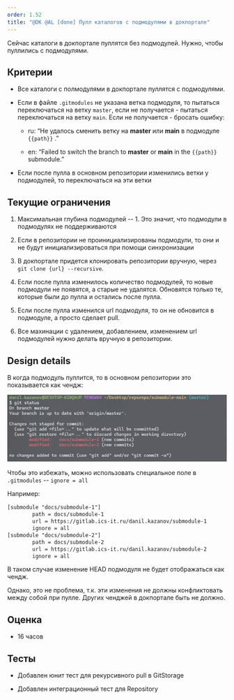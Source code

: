```yaml
---
order: 1.52
title: "@DK @AL [done] Пулл каталогов с подмодулями в докпортале"
---
```


Сейчас каталоги в докпортале пуллятся без подмодулей. Нужно, чтобы пуллились с подмодулями.

## Критерии

-  Все каталоги с полмодулями в докпортале пуллятся с подмодулями.

-  Если в файле `.gitmodules` не указана ветка подмодуля, то пытаться переключаться на ветку `master`, если не получается - пытаться переключаться на ветку `main`. Если не получается - бросать ошибку:

   -  ru: “Не удалось сменить ветку на **master** или  **main** в подмодуле `{{path}}` .”

   -  en: “Failed  to switch the branch to **master** or **main** in the `{{path}}` submodule.”

-  Если после пулла в основном репозитории изменились ветки у подмодулей, то переключаться на эти ветки

## Текущие ограничения

1. Максимальная глубина подмодулей -- 1. Это значит, что подмодули в подмодулях не поддерживаются

2. Если в репозитории не проинициализированы подмодули, то они и не будут инициализироваться при помощи синхронизации

3. В докпортале придется клонировать репозитории вручную, через `git clone {url} --recursive`.

4. Если после пулла изменилось количество подмодулей, то новые подмодули не появятся, а старые не удалятся. Обновятся только те, которые были до пулла и остались после пулла.

5. Если после пулла изменился url подмодуля, то он не обновится в подмодуле, а просто сделает pull.

6. Все махинации с удалением, добавлением, изменением url подмодулей нужно делать вручную в репозитории.

## Design details

В когда подмодуль пуллится, то в основном репозитории это показывается как чендж:

![](./dk-al-open-pull-repozitoriya-s-sabmodulyami-v.png)

Чтобы это избежать, можно использовать специальное поле в `.gitmodules` -- `ignore = all`

Например:

```
[submodule "docs/submodule-1"]
        path = docs/submodule-1
        url = https://gitlab.ics-it.ru/danil.kazanov/submodule-1
        ignore = all
[submodule "docs/submodule-2"]
        path = docs/submodule-2
        url = https://gitlab.ics-it.ru/danil.kazanov/submodule-2
        ignore = all
```

В таком случае изменение HEAD подмодуля не будет отображаться как чендж.

Однако, это не проблема, т.к. эти изменения не должны конфликтовать между собой при пулле. Других ченджей в докпортале быть не должно.

## Оценка

-  16 часов

## Тесты

-  Добавлен юнит тест для рекурсивного pull в GitStorage

-  Добавлен интеграционный тест для Repository